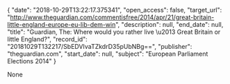 {
  "date": "2018-10-29T13:22:17.375341", 
  "open_access": false, 
  "target_url": "http://www.theguardian.com/commentisfree/2014/apr/21/great-britain-little-england-europe-eu-lib-dem-win", 
  "description": null, 
  "end_date": null, 
  "title": "Guardian, The: Where would you rather live \u2013 Great Britain or little England?", 
  "record_id": "20181029T132217/SbEDVIvaTZkdrD35pUbNBg==", 
  "publisher": "theguardian.com", 
  "start_date": null, 
  "subject": "European Parliament Elections 2014"
}

None
